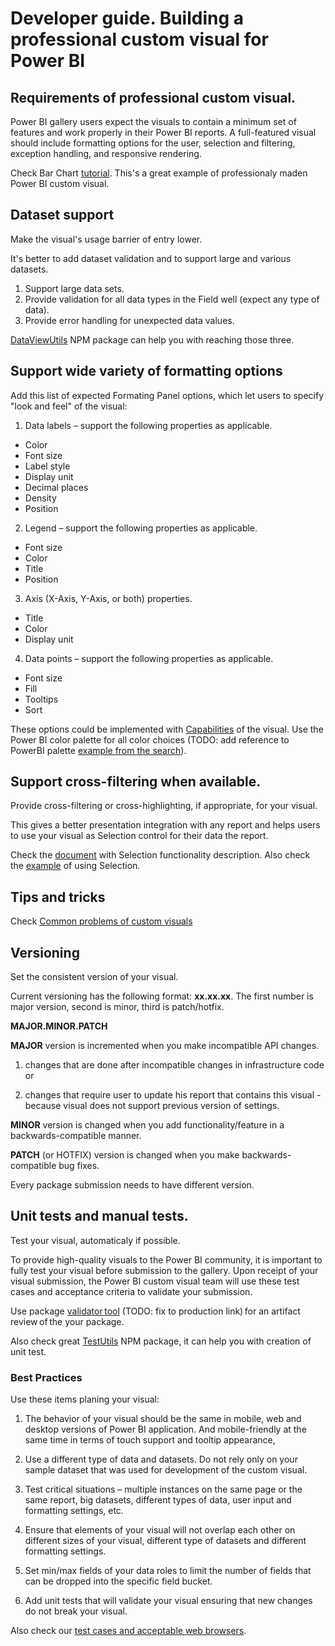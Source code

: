 # Developer guide. Building a professional custom visual for Power BI

## Requirements of professional custom visual.

Power BI gallery users expect the visuals to contain a minimum set of features and work properly in their Power BI reports. A full-featured visual should include formatting options for the user, selection and filtering, exception handling, and responsive rendering.

Check Bar Chart [tutorial](https://github.com/Microsoft/PowerBI-visuals#building-bar-chart). This's a great example of professionaly maden Power BI custom visual.

## Dataset support
Make the visual's usage barrier of entry lower. 

It's better to add dataset validation and to support large and various datasets.

1. Support large data sets.
2. Provide validation for all data types in the Field well (expect any type of data).
3. Provide error handling for unexpected data values.

[DataViewUtils](https://github.com/Microsoft/powerbi-visuals-utils-dataviewutils/blob/master/docs/usage/usage-guide.md) NPM package can help you with reaching those three.

## Support wide variety of formatting options

Add this list of expected Formating Panel options, which let users to specify "look and feel" of the visual:

1. Data labels – support the following properties as applicable.
  - Color
  - Font size
  - Label style
  - Display unit
  - Decimal places
  - Density
  - Position

2. Legend – support the following properties as applicable.
  - Font size
  - Color
  - Title
  - Position
  
3. Axis (X-Axis, Y-Axis, or both) properties.
  - Title
  - Color
  - Display unit

4. Data points – support the following properties as applicable.
  - Font size
  - Fill
  - Tooltips
  - Sort

These options could be implemented with [Capabilities](https://github.com/Microsoft/PowerBI-visuals/blob/master/Capabilities/Capabilities.md) of the visual.
Use the Power BI color palette for all color choices (TODO: add reference to PowerBI palette [example from the search](https://dataveld.wordpress.com/2016/02/13/microsoft-power-bi-color-reference/)).

## Support cross-filtering when available.

Provide cross-filtering or cross-highlighting, if appropriate, for your visual. 

This gives a better presentation integration with any report and helps users to use your visual as Selection control for their data the report.

Check the [document](https://github.com/Microsoft/PowerBI-visuals/blob/master/Visual/Selection.md) with Selection functionality description. Also check the [example](https://github.com/Microsoft/PowerBI-visuals/blob/master/Tutorial/Selection.md) of using Selection.

## Tips and tricks

Check [Common problems of custom visuals](./SubmissionCommonProblems.md)

## Versioning

Set the consistent version of your visual. 

Current versioning has the following format: **xx.xx.xx**. The first number is major version, second is minor, third is patch/hotfix.

**MAJOR.MINOR.PATCH**

**MAJOR** version is incremented when you make incompatible API changes.

1. changes that are done after incompatible changes in infrastructure code or

2. changes that require user to update his report that contains this visual - because visual does not support previous version of settings.

**MINOR** version is changed when you add functionality/feature in a backwards-compatible manner.

**PATCH** (or HOTFIX) version is changed when you make backwards-compatible bug fixes. 

Every package submission needs to have different version.


## Unit tests and manual tests.

Test your visual, automaticaly if possible. 

To provide high-quality visuals to the Power BI community, it is important to fully test your visual before submission to the gallery. Upon receipt of your visual submission, the Power BI custom visual team will use these test cases and acceptance criteria to validate your submission.

Use package [validator tool](https://powerbi-validator-v-glpol.herokuapp.com/) (TODO: fix to production link) for an artifact review of the your package.

Also check great [TestUtils](https://www.npmjs.com/package/powerbi-visuals-utils-testutils) NPM package, it can help you with creation of unit test.

### Best Practices

Use these items planing your visual:

1. The behavior of your visual should be the same in mobile, web and desktop versions of Power BI application. And mobile-friendly at the same time in terms of touch support and tooltip appearance, 

2. Use a different type of data and datasets. Do not rely only on your sample dataset that was used for development of the custom visual.

3. Test critical situations – multiple instances on the same page or the same report, big datasets, different types of data, user input and formatting settings, etc.

4. Ensure that elements of your visual will not overlap each other on different sizes of your visual, different type of datasets and different formatting settings.

5. Set min/max fields of your data roles to limit the number of fields that can be dropped into the specific field bucket.

6. Add unit tests that will validate your visual ensuring that new changes do not break your visual.

Also check our [test cases and acceptable web browsers](./SubmissionTesting.md).
